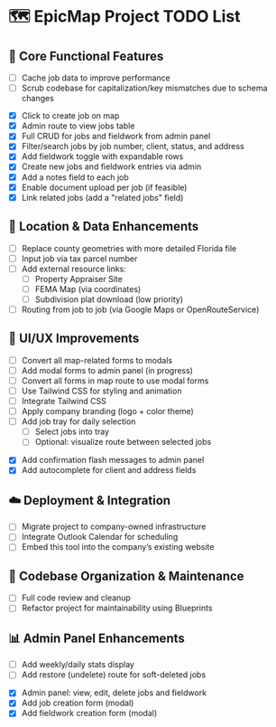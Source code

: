 # 🗺️ EpicMap Project TODO List

## 🧭 Core Functional Features

- [ ] Cache job data to improve performance
- [ ] Scrub codebase for capitalization/key mismatches due to schema changes

<!-- Completed core functionality -->

- [x] Click to create job on map
- [x] Admin route to view jobs table
- [x] Full CRUD for jobs and fieldwork from admin panel
- [x] Filter/search jobs by job number, client, status, and address
- [x] Add fieldwork toggle with expandable rows
- [x] Create new jobs and fieldwork entries via admin
- [x] Add a notes field to each job
- [x] Enable document upload per job (if feasible)
- [x] Link related jobs (add a "related jobs" field)

## 📍 Location & Data Enhancements

- [ ] Replace county geometries with more detailed Florida file
- [ ] Input job via tax parcel number
- [ ] Add external resource links:
  - [ ] Property Appraiser Site
  - [ ] FEMA Map (via coordinates)
  - [ ] Subdivision plat download (low priority)
- [ ] Routing from job to job (via Google Maps or OpenRouteService)

## 🎨 UI/UX Improvements

- [ ] Convert all map-related forms to modals
- [ ] Add modal forms to admin panel (in progress)
- [ ] Convert all forms in map route to use modal forms
- [ ] Use Tailwind CSS for styling and animation
- [ ] Integrate Tailwind CSS
- [ ] Apply company branding (logo + color theme)
- [ ] Add job tray for daily selection
  - [ ] Select jobs into tray
  - [ ] Optional: visualize route between selected jobs

<!-- Completed UI/UX -->

- [x] Add confirmation flash messages to admin panel
- [x] Add autocomplete for client and address fields

## ☁️ Deployment & Integration

- [ ] Migrate project to company-owned infrastructure
- [ ] Integrate Outlook Calendar for scheduling
- [ ] Embed this tool into the company’s existing website

## 🧹 Codebase Organization & Maintenance

- [ ] Full code review and cleanup
- [ ] Refactor project for maintainability using Blueprints

## 📊 Admin Panel Enhancements

- [ ] Add weekly/daily stats display
- [ ] Add restore (undelete) route for soft-deleted jobs

<!-- Completed admin panel -->

- [x] Admin panel: view, edit, delete jobs and fieldwork
- [x] Add job creation form (modal)
- [x] Add fieldwork creation form (modal)
